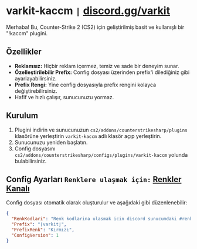# varkit-kaccm `|` [discord.gg/varkit](https://discord.gg/varkit)

Merhaba! Bu, Counter-Strike 2 (CS2) için geliştirilmiş basit ve kullanışlı bir "!kaccm" plugini.

## Özellikler
- **Reklamsız:** Hiçbir reklam içermez, temiz ve sade bir deneyim sunar.
- **Özelleştirilebilir Prefix:** Config dosyası üzerinden prefix'i dilediğiniz gibi ayarlayabilirsiniz.
- **Prefix Rengi:** Yine config dosyasıyla prefix rengini kolayca değiştirebilirsiniz.
- Hafif ve hızlı çalışır, sunucunuzu yormaz.

## Kurulum
1. Plugini indirin ve sunucunuzun `cs2/addons/counterstrikesharp/plugins` klasörüne yerleştirin `varkit-kaccm` adlı klasör açıp yerleştirin.
2. Sunucunuzu yeniden başlatın.
3. Config dosyasını `cs2/addons/counterstrikesharp/configs/plugins/varkit-kaccm` yolunda bulabilirsiniz.

## Config Ayarları `Renklere ulaşmak için:` [Renkler Kanalı](https://discord.com/channels/1246119845993512990/1326275188727218207)
Config dosyası otomatik olarak oluşturulur ve aşağıdaki gibi düzenlenebilir:

```json
{
  "RenkKodlari": "Renk kodlarina ulasmak icin discord sunucumdaki #renkler kanalindan bakiniz",
  "Prefix": "⌈varkit⌋",
  "PrefixRenk": "Kırmızı",
  "ConfigVersion": 1
}

